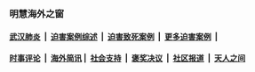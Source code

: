 
### 明慧海外之窗

####  [武汉肺炎](indexes/365.md?t=06201901) &nbsp;|&nbsp;  [迫害案例综述](indexes/328.md?t=06201901) &nbsp;|&nbsp; [迫害致死案例](indexes/277.md?t=06201901)  &nbsp;|&nbsp; [更多迫害案例](indexes/81.md?t=06201901)  &nbsp;|&nbsp; 
####  [时事评论](indexes/19.md?t=06201901) &nbsp;|&nbsp; [海外简讯](indexes/245.md?t=06201901)&nbsp;|&nbsp;  [社会支持](indexes/140.md?t=06201901) &nbsp;|&nbsp; [褒奖决议](indexes/282.md?t=06201901) &nbsp;|&nbsp; [社区报道](indexes/91.md?t=06201901)  &nbsp;|&nbsp; [天人之间](indexes/78.md?t=06201901) 

